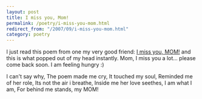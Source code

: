 ```yaml
---
layout: post
title: I miss you, Mom!
permalink: /poetry/i-miss-you-mom.html
redirect_from: "/2007/09/i-miss-you-mom.html"
category: poetry
---
```


I just read this poem from one my very good friend: 
<a href="http://pilot-pooja.blogspot.com/2007/09/i-miss-you-mom.html">I 
miss you, MOM!</a> and this is what popped out of my head instantly. Mom, 
I miss you a lot... please come back soon. I am feeling hungry :)

I can't say why,
The poem made me cry,
It touched my soul,
Reminded me of her role,
Its not the air i breathe,
Inside me her love seethes,
I am what I am,
For behind me stands, my MOM!


